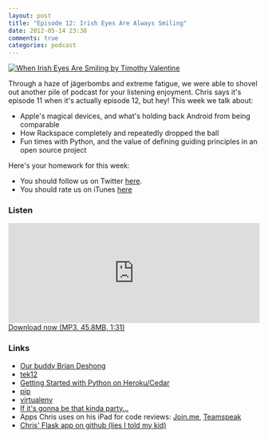 ```yaml
---
layout: post
title: "Episode 12: Irish Eyes Are Always Smiling"
date: 2012-05-14 23:38
comments: true
categories: podcast
---
```


[![When Irish Eyes Are Smiling by Timothy Valentine](http://farm1.staticflickr.com/177/422533791_5427611ba5.jpg)](http://www.flickr.com/photos/el_ramon/422533791/ "When Irish Eyes Are Smiling by Timothy Valentine")

Through a haze of jägerbombs and extreme fatigue, we were able to shovel out another pile of podcast for your listening enjoyment. Chris says it's episode 11 when it's actually episode 12, but hey! This week we talk about:

* Apple's magical devices, and what's holding back Android from being comparable
* How Rackspace completely and repeatedly dropped the ball
* Fun times with Python, and the value of defining guiding principles in an open source project

Here's your homework for this week:

* You should follow us on Twitter [here](https://twitter.com/dev_hell).
* You should rate us on iTunes [here](http://itunes.apple.com/us/podcast/dev-hell/id489840699)

### Listen

<iframe frameborder='0' height='200px' scrolling='no' seamless src='https://embed.simplecast.com/35269?color=f5f5f5' width='100%'></iframe>
<a href="http://audio.simplecast.com/35269.mp3" rel="enclosure">Download now (MP3, 45.8MB, 1:31)</a>

### Links

* [Our buddy Brian Deshong](https://twitter.com/bdeshong)
* [tek12](http://tek12.phparch.com/)
* [Getting Started with Python on Heroku/Cedar](https://devcenter.heroku.com/articles/python)
* [pip](http://pypi.python.org/pypi/pip)
* [virtualenv](http://pypi.python.org/pypi/virtualenv)
* [If it's gonna be that kinda party…](http://www.hark.com/clips/jxrlfwbzvb-im-gonna-stick-my-dick-in-the-mashed-potatoes)
* Apps Chris uses on his iPad for code reviews: [Join.me](https://join.me/), [Teamspeak](http://www.teamspeak.us/)
* [Chris' Flask app on github (lies I told my kid)](https://github.com/chartjes/liesitoldmykids)
